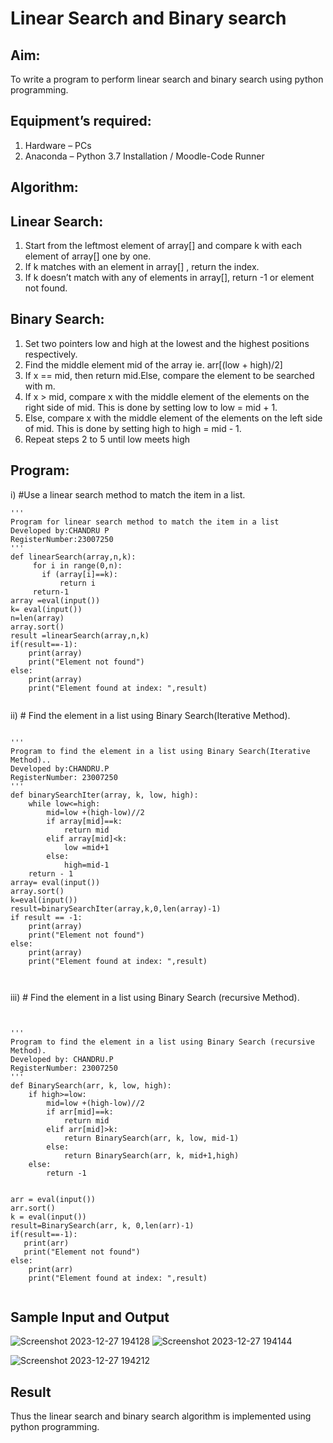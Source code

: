 # Linear Search and Binary search
## Aim:
To write a program to perform linear search and binary search using python programming.
## Equipment’s required:
1.	Hardware – PCs
2.	Anaconda – Python 3.7 Installation / Moodle-Code Runner
## Algorithm:
## Linear Search:
1.	Start from the leftmost element of array[] and compare k with each element of array[] one by one.
2.	If k matches with an element in array[] , return the index.
3.	If k doesn’t match with any of elements in array[], return -1 or element not found.
## Binary Search:
1.	Set two pointers low and high at the lowest and the highest positions respectively.
2.	Find the middle element mid of the array ie. arr[(low + high)/2]
3.	If x == mid, then return mid.Else, compare the element to be searched with m.
4.	If x > mid, compare x with the middle element of the elements on the right side of mid. This is done by setting low to low = mid + 1.
5.	Else, compare x with the middle element of the elements on the left side of mid. This is done by setting high to high = mid - 1.
6.	Repeat steps 2 to 5 until low meets high
## Program:
i)	#Use a linear search method to match the item in a list.
```
''' 
Program for linear search method to match the item in a list
Developed by:CHANDRU P
RegisterNumber:23007250 
'''
def linearSearch(array,n,k):
     for i in range(0,n):
       if (array[i]==k):
           return i
     return-1
array =eval(input())
k= eval(input())
n=len(array)
array.sort()
result =linearSearch(array,n,k)
if(result==-1):
    print(array)
    print("Element not found")
else:
    print(array)
    print("Element found at index: ",result)


```
ii)	# Find the element in a list using Binary Search(Iterative Method).
```

''' 
Program to find the element in a list using Binary Search(Iterative Method)..
Developed by:CHANDRU.P
RegisterNumber: 23007250
'''
def binarySearchIter(array, k, low, high):
    while low<=high:
        mid=low +(high-low)//2
        if array[mid]==k:
            return mid
        elif array[mid]<k:
            low =mid+1
        else:
            high=mid-1
    return - 1
array= eval(input())
array.sort()
k=eval(input())
result=binarySearchIter(array,k,0,len(array)-1)
if result == -1:
    print(array)
    print("Element not found")
else:
    print(array)
    print("Element found at index: ",result)



```
iii)	# Find the element in a list using Binary Search (recursive Method).
```


''' 
Program to find the element in a list using Binary Search (recursive Method).
Developed by: CHANDRU.P
RegisterNumber: 23007250
'''
def BinarySearch(arr, k, low, high):
    if high>=low:
        mid=low +(high-low)//2
        if arr[mid]==k:
            return mid
        elif arr[mid]>k:
            return BinarySearch(arr, k, low, mid-1)
        else:
            return BinarySearch(arr, k, mid+1,high)
    else:
        return -1
    
    
arr = eval(input())
arr.sort()
k = eval(input()) 
result=BinarySearch(arr, k, 0,len(arr)-1)
if(result==-1):
   print(arr)
   print("Element not found")
else:
    print(arr)
    print("Element found at index: ",result)


```
## Sample Input and Output

![Screenshot 2023-12-27 194128](https://github.com/chandru174642/Search-Algorithm/assets/139841798/84d3055e-0c9e-4c1c-87d6-7933352e17ad)
![Screenshot 2023-12-27 194144](https://github.com/chandru174642/Search-Algorithm/assets/139841798/7986a4c1-affb-4fc2-93d1-064b0e82b882)

![Screenshot 2023-12-27 194212](https://github.com/chandru174642/Search-Algorithm/assets/139841798/9675ac69-2505-441e-9604-35eb5c178f88)




## Result
Thus the linear search and binary search algorithm is implemented using python programming.

